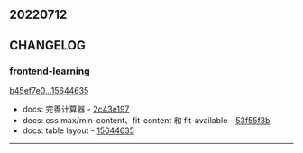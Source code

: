 ## 20220712

## CHANGELOG

### frontend-learning

[b45ef7e0...15644635](https://github.com/zhbhun/frontend-learning/compare/b45ef7e0...15644635)

* docs: 完善计算器 - [2c43e197](https://github.com/zhbhun/frontend-learning/commit/2c43e1978df7cca6d52de5b1b1a039763146a0ea)
* docs: css max/min-content、fit-content 和 fit-available - [53f55f3b](https://github.com/zhbhun/frontend-learning/commit/53f55f3bebdcb9a5047e4437792580aa236dda22)
* docs: table layout - [15644635](https://github.com/zhbhun/frontend-learning/commit/1564463562435b1d8390c1b785ae0f433c899011)

---

